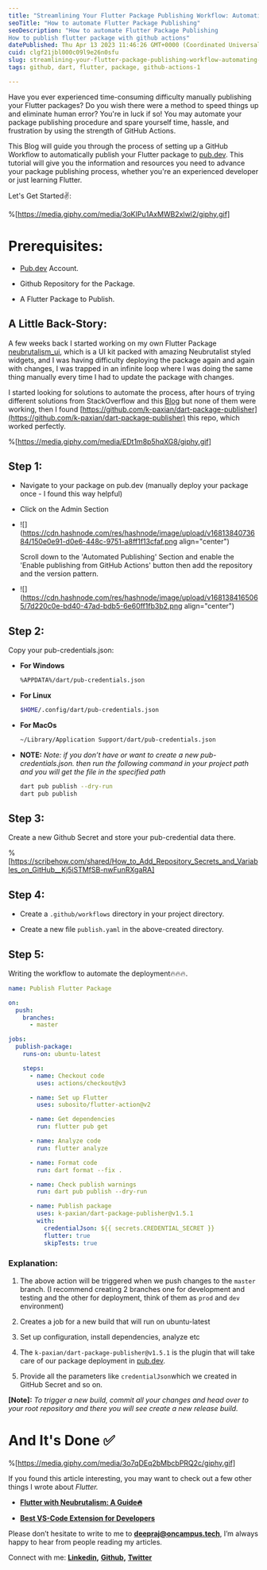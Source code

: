 ```yaml
---
title: "Streamlining Your Flutter Package Publishing Workflow: Automating with GitHub Actions🤯"
seoTitle: "How to automate Flutter Package Publishing"
seoDescription: "How to automate Flutter Package Publishing
How to publish flutter package with github actions"
datePublished: Thu Apr 13 2023 11:46:26 GMT+0000 (Coordinated Universal Time)
cuid: clgf21jbl000c09l9e26n0sfu
slug: streamlining-your-flutter-package-publishing-workflow-automating-with-github-actions
tags: github, dart, flutter, package, github-actions-1

---
```


Have you ever experienced time-consuming difficulty manually publishing your Flutter packages? Do you wish there were a method to speed things up and eliminate human error? You're in luck if so! You may automate your package publishing procedure and spare yourself time, hassle, and frustration by using the strength of GitHub Actions.

This Blog will guide you through the process of setting up a GitHub Workflow to automatically publish your Flutter package to [pub.dev](http://Pub.dev). This tutorial will give you the information and resources you need to advance your package publishing process, whether you're an experienced developer or just learning Flutter.

Let's Get Started✌️:

%[https://media.giphy.com/media/3oKIPu1AxMWB2xlwl2/giphy.gif] 

# Prerequisites:

* [Pub.dev](https://pub.dev) Account.
    
* Github Repository for the Package.
    
* A Flutter Package to Publish.
    

## A Little Back-Story:

A few weeks back I started working on my own Flutter Package [neubrutalism\_ui](https://pub.dev/packages/neubrutalism_ui), which is a UI kit packed with amazing Neubrutalist styled widgets, and I was having difficulty deploying the package again and again with changes, I was trapped in an infinite loop where I was doing the same thing manually every time I had to update the package with changes.

I started looking for solutions to automate the process, after hours of trying different solutions from StackOverflow and this [Blog](https://birjuvachhani.medium.com/publish-your-flutter-dart-package-using-github-actions-99144cbf15ae) but none of them were working, then I found [https://github.com/k-paxian/dart-package-publisher](https://github.com/k-paxian/dart-package-publisher) this repo, which worked perfectly.

%[https://media.giphy.com/media/EDt1m8p5hqXG8/giphy.gif] 

## Step 1:

* Navigate to your package on pub.dev (manually deploy your package once - I found this way helpful)
    
* Click on the Admin Section
    
* ![](https://cdn.hashnode.com/res/hashnode/image/upload/v1681384073684/150e0e91-d0e6-448c-9751-a8ff1f13cfaf.png align="center")
    
    Scroll down to the 'Automated Publishing' Section and enable the 'Enable publishing from GitHub Actions' button then add the repository and the version pattern.
    
* ![](https://cdn.hashnode.com/res/hashnode/image/upload/v1681384165065/7d220c0e-bd40-47ad-bdb5-6e60ff1fb3b2.png align="center")
    

## Step 2:

Copy your pub-credentials.json:

* **For Windows**
    
    ```bash
    %APPDATA%/dart/pub-credentials.json
    ```
    
* **For Linux**
    
    ```bash
    $HOME/.config/dart/pub-credentials.json
    ```
    
* **For MacOs**
    
    ```bash
    ~/Library/Application Support/dart/pub-credentials.json
    ```
    

* **NOTE:** *Note: if you don’t have or want to create a new pub-credentials.json. then run the following command in your project path and you will get the file in the specified path*
    
    ```bash
    dart pub publish --dry-run
    dart pub publish
    ```
    

## Step 3:

Create a new Github Secret and store your pub-credential data there.

%[https://scribehow.com/shared/How_to_Add_Repository_Secrets_and_Variables_on_GitHub__Kj5iSTMfSB-nwFunRXgaRA] 

## Step 4:

* Create a `.github/workflows` directory in your project directory.
    
* Create a new file `publish.yaml` in the above-created directory.
    

## Step 5:

Writing the workflow to automate the deployment🔥🔥🔥.

```yaml
name: Publish Flutter Package

on:
  push:
    branches:
      - master

jobs:
  publish-package:
    runs-on: ubuntu-latest

    steps:
      - name: Checkout code
        uses: actions/checkout@v3

      - name: Set up Flutter
        uses: subosito/flutter-action@v2

      - name: Get dependencies
        run: flutter pub get

      - name: Analyze code
        run: flutter analyze

      - name: Format code
        run: dart format --fix .

      - name: Check publish warnings
        run: dart pub publish --dry-run

      - name: Publish package
        uses: k-paxian/dart-package-publisher@v1.5.1
        with:
          credentialJson: ${{ secrets.CREDENTIAL_SECRET }} 
          flutter: true
          skipTests: true
```

### Explanation:

1. The above action will be triggered when we push changes to the `master` branch. (I recommend creating 2 branches one for development and testing and the other for deployment, think of them as `prod` and `dev` environment)
    
2. Creates a job for a new build that will run on ubuntu-latest
    
3. Set up configuration, install dependencies, analyze etc
    
4. The `k-paxian/dart-package-publisher@v1.5.1` is the plugin that will take care of our package deployment in [pub.dev](http://pub.dev).
    
5. Provide all the parameters like `credentialJson`which we created in GitHub Secret and so on.
    

**\[Note\]:** *To trigger a new build, commit all your changes and head over to your root repository and there you will see create a new release build.*

# And It's Done ✅

%[https://media.giphy.com/media/3o7qDEq2bMbcbPRQ2c/giphy.gif] 

If you found this article interesting, you may want to check out a few other things I wrote about *Flutter.*

* [**Flutter with Neubrutalism: A Guide🔥**](https://blogs.deeprajbaidya.co/add-neubrutalism-design-to-your-flutter-app)
    
* [**Best VS-Code Extension for Developers**](https://blogs.deeprajbaidya.co/top-10-vs-code-extentions-sept-2022)
    

Please don’t hesitate to write to me to [**deepraj@oncampus.tech**](mailto:deepraj@oncampus.tech), I’m always happy to hear from people reading my articles.

Connect with me: [**Linkedin**](https://www.linkedin.com/in/deeprajbaidya/)**,** [**Github**](https://github.com/deepraj02)**,** [**Twitter**](https://twitter.com/Deepraj022)